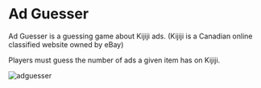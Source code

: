 # Ad Guesser

Ad Guesser is a guessing game about Kijiji ads. (Kijiji is a Canadian online classified website owned by eBay)

Players must guess the number of ads a given item has on Kijiji.

<!-- ### Play [here](http://adguesser.herokuapp.com/). -->



![adguesser](https://user-images.githubusercontent.com/26263425/188962405-94689cb9-855c-44db-9794-049120da97fb.gif)
